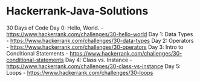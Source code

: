 # Hackerrank-Java-Solutions
30 Days of Code 
	Day 0: Hello, World. - https://www.hackerrank.com/challenges/30-hello-world
	Day 1: Data Types - https://www.hackerrank.com/challenges/30-data-types
	Day 2: Operators - https://www.hackerrank.com/challenges/30-operators
	Day 3: Intro to Conditional Statements - https://www.hackerrank.com/challenges/30-conditional-statements
	Day 4: Class vs. Instance - https://www.hackerrank.com/challenges/30-class-vs-instance
	Day 5: Loops - https://www.hackerrank.com/challenges/30-loops